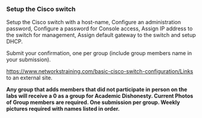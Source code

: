 ### Setup the Cisco switch 

Setup the Cisco switch with a host-name, Configure an administration password, Configure a password for Console access, Assign IP address to the switch for management, Assign default gateway to the switch and setup DHCP.

Submit your confirmation, one per group (include group members name in your submission).

https://www.networkstraining.com/basic-cisco-switch-configuration/Links to an external site.

**Any group that adds members that did not participate in person on the labs will receive a 0 as a group for Academic Dishonesty. Current Photos of Group members are required. One submission per group. Weekly pictures required with names listed in order.**

